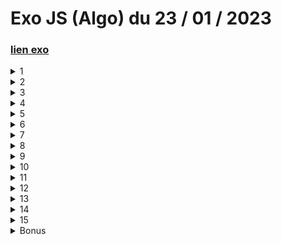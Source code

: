 # Exo JS (Algo) du 23 / 01 / 2023

### [lien exo](https://olprog-formation.notion.site/Exo-JavaScript-3769029095374b1e83f98914229cba8b)

<details><summary>1</summary>

Une séance de cinéma est interdite aux moins de 16 ans.

Le prix du billet varie avec l’age : les seniors (plus de 65 ans) et les mineurs (moins de 18 ans) paient un tarif
réduit, les autres un tarif plein.

**Écrire** un programme qui demande à un utilisateur de saisir son age et qui lui donne une réponse quant à son
autorisation de voir le film ainsi que le tarif du billet.

> *Exemple : si l’utilisateur saisit 22 , le programme doit afficher « Vous pouvez-voir ce film, le billet est au plein
tarif. »*
</details>

<details><summary>2</summary>
Une année est **bissextile** si elle est divisible par 4 mais non divisible par 100. Les années divisibles par 400 sont
également bissextiles.

**Écrire** un programme qui demande à l’utilisateur de saisir une année, et qui affiche un message pour préciser si
cette année est bissextile ou non.
</details>

<details><summary>3</summary>
- Écrire un programme qui affiche un triangle de taille ***n*** avec des étoiles.

> Indication : on peut utiliser la multiplication d’un entier par une chaîne.
>

*par exemple, pour n = 3, le programme devra afficher :*

```bash
*
* *
* * *
```
</details>

<details><summary>4</summary>
Accepter quatre chaînes de caractères quelconques dans un appel de la fonction lire()
Ecrivez un programme qui prend quatre noms en entrée d'un utilisateur dans un seul appel de fonction lire().
Exemple :

```bash
Entrez 4 noms : Benedicte Edith Wafaa Hasnae
Nom 1 : Benedicte
Nom 2 : Edith
Nom 3 : Wafaa
Nom 4 : Hasnae 
```
</details>

<details><summary>5</summary>
Écrivez un programme pour imprimer le modèle de chiffres suivant en utilisant une boucle.

```bash
1 
1 2 
1 2 3 
1 2 3 4 
1 2 3 4 5
```
</details>

<details><summary>6</summary>
Écrivez un programme qui utilise une boucle for pour imprimer le modèle de nombres inversés suivant :

```bash
5 4 3 2 1 
4 3 2 1 
3 2 1 
2 1 
1
```
</details>

<details><summary>7</summary>
La séquence de Fibonacci est une série de nombres. Le nombre suivant est trouvé en additionnant les deux nombres qui le précèdent. Les deux premiers nombres sont 0 et 1.
Écrivez un programme qui demande à l’utilisateur de rentrer une limite d’affichage de la suite.
Par exemple, 0, 1, 1, 2, 3, 5, 8, 13, 21. Le nombre suivant dans cette série ci-dessus est 13+21 = 34.

```bash
Séquence Fibonacci:
0  1  1  2  3  5  8  13  21  34
```
</details>

<details><summary>8</summary>
Écrivez un programme qui utilise la boucle pour trouver la factorielle d'un nombre donné.
La factorielle (symbole : !) consiste à multiplier tous les nombres entiers à partir du nombre choisi jusqu'à 1.
Par exemple : calculer la factorielle de 5

```bash
5! = 5 × 4 × 3 × 2 × 1 = 120
```
</details>

<details><summary>9</summary>
Utilisez une boucle pour afficher les éléments d'une liste donnée présents à des positions d'index impaires.

```javascript
const my_list = [10, 20, 30, 40, 50, 60, 70, 80, 90, 100]
```

```bash
# résultat
20 40 60 80 100
```
</details>

<details><summary>10</summary>
Ecrivez un programme pour calculer la somme de séries jusqu'à n termes.

Par exemple, si `n = 5`, la série sera 2 + 22 + 222 + 2222 + 22222 = 24690.
</details>

<details><summary>11</summary>
Écrivez un programme pour créer la fonction calculation() de sorte qu'elle puisse accepter deux variables et calculer l'addition et la soustraction. De plus, elle doit renvoyer l'addition et la soustraction dans un seul appel de retour.

```javascript
function calculation(a, b) {
    // Your Code
}

const res = calculation(40, 10)
print(res)
```

```bash
# Résultat
(50, 30)
```
</details>

<details><summary>12</summary>
Écrivez un programme pour créer une fonction show_employee() en utilisant les conditions suivantes.

Elle doit accepter le nom et le salaire de l'employé et les afficher.
Si le salaire est absent de l'appel de la fonction, attribuez la valeur par défaut 9000 au salaire.

```javascript
show_employee("Ben", 12000)
show_employee("Jessa")
```

```bash
# résultat
Nom : Ben a un salaire de 12000
Nom : Jessa a un salaire de 9000
```
</details>

<details><summary>13</summary>
Ecrivez un programme pour ajouter deux listes par index. Créez une nouvelle liste qui contient le 0ème élément d'index des deux listes, puis le 1er élément d'index, et ainsi de suite jusqu'au dernier élément. Tous les éléments restants seront ajoutés à la fin de la nouvelle liste.

```javascript
const list1 = ["M", "na", "i", "Ke"]
const list2 = ["y", "me", "s", "lly"]
```

```bash
# résultat
['My', 'name', 'is', 'Kelly']
```
</details>

<details><summary>14</summary>
Étant donné une liste de nombres, écrivez un programme qui transforme chaque élément de la liste en son carré.

```javascript
const numbers = [1, 2, 3, 4, 5, 6, 7]
```

```bash
# résultat
[1, 4, 9, 16, 25, 36, 49]
```
</details>

<details><summary>15</summary>
Étant donné une liste JavaScript, écrivez un programme pour supprimer toutes les occurrences de l'élément 20.

```javascript
const list1 = [5, 20, 15, 20, 25, 50, 20]
```

```bash
# résultat
[5, 15, 25, 50]
```
</details>

<details><summary>Bonus</summary>
- Écrire une [fonction](http://info.blaisepascal.fr/python-fonctions-et-procedures) compter_lettres(texte) ayant pour argument une [chaîne de caractères](http://info.blaisepascal.fr/python-chaines-de-caracteres) et qui renvoie un [dictionnaire](http://info.blaisepascal.fr/python-dictionnaires) qui contient la fréquence de toutes les lettres de la chaîne entrée.

Exemple, compter_lettres("L'informatique, c'est fantastique !") doit renvoyer :

```bash
{'t': 4, 'n': 2, 'i': 3, ',': 1, 'o': 1, ' ': 3, 'f': 2, 'm': 1, "'": 2, 's': 2, 'L': 1, 'u': 2, 'c': 1, 'r': 1, 'e': 3, '!': 1, 'a': 3, 'q': 2}
```
</details>